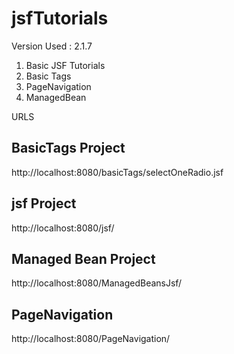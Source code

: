 # jsfTutorials

Version Used : 2.1.7

1. Basic JSF Tutorials
2. Basic Tags
3. PageNavigation
4. ManagedBean

URLS

BasicTags Project
-----------------
http://localhost:8080/basicTags/selectOneRadio.jsf

jsf Project 
-----------
http://localhost:8080/jsf/

Managed Bean Project
---------------------
http://localhost:8080/ManagedBeansJsf/

PageNavigation
---------------
http://localhost:8080/PageNavigation/



